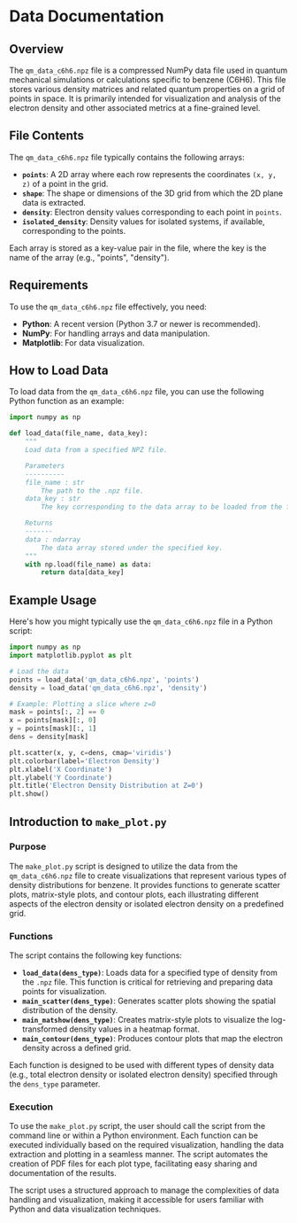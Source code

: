 
# Data Documentation

## Overview

The `qm_data_c6h6.npz` file is a compressed NumPy data file used in quantum mechanical simulations or calculations specific to benzene (C6H6). This file stores various density matrices and related quantum properties on a grid of points in space. It is primarily intended for visualization and analysis of the electron density and other associated metrics at a fine-grained level.

## File Contents

The `qm_data_c6h6.npz` file typically contains the following arrays:

- **`points`**: A 2D array where each row represents the coordinates `(x, y, z)` of a point in the grid.
- **`shape`**: The shape or dimensions of the 3D grid from which the 2D plane data is extracted.
- **`density`**: Electron density values corresponding to each point in `points`.
- **`isolated_density`**: Density values for isolated systems, if available, corresponding to the points.

Each array is stored as a key-value pair in the file, where the key is the name of the array (e.g., "points", "density").

## Requirements

To use the `qm_data_c6h6.npz` file effectively, you need:

- **Python**: A recent version (Python 3.7 or newer is recommended).
- **NumPy**: For handling arrays and data manipulation.
- **Matplotlib**: For data visualization.

## How to Load Data

To load data from the `qm_data_c6h6.npz` file, you can use the following Python function as an example:

```python
import numpy as np

def load_data(file_name, data_key):
    """
    Load data from a specified NPZ file.

    Parameters
    ----------
    file_name : str
        The path to the .npz file.
    data_key : str
        The key corresponding to the data array to be loaded from the file.

    Returns
    -------
    data : ndarray
        The data array stored under the specified key.
    """
    with np.load(file_name) as data:
        return data[data_key]
```

## Example Usage

Here's how you might typically use the `qm_data_c6h6.npz` file in a Python script:

```python
import numpy as np
import matplotlib.pyplot as plt

# Load the data
points = load_data('qm_data_c6h6.npz', 'points')
density = load_data('qm_data_c6h6.npz', 'density')

# Example: Plotting a slice where z=0
mask = points[:, 2] == 0
x = points[mask][:, 0]
y = points[mask][:, 1]
dens = density[mask]

plt.scatter(x, y, c=dens, cmap='viridis')
plt.colorbar(label='Electron Density')
plt.xlabel('X Coordinate')
plt.ylabel('Y Coordinate')
plt.title('Electron Density Distribution at Z=0')
plt.show()
```

## Introduction to `make_plot.py`

### Purpose

The `make_plot.py` script is designed to utilize the data from the `qm_data_c6h6.npz` file to create visualizations that represent various types of density distributions for benzene.
It provides functions to generate scatter plots, matrix-style plots, and contour plots, each illustrating different aspects of the electron density or isolated electron density on a predefined grid.

### Functions

The script contains the following key functions:

- **`load_data(dens_type)`**: Loads data for a specified type of density from the `.npz` file. This function is critical for retrieving and preparing data points for visualization.
- **`main_scatter(dens_type)`**: Generates scatter plots showing the spatial distribution of the density.
- **`main_matshow(dens_type)`**: Creates matrix-style plots to visualize the log-transformed density values in a heatmap format.
- **`main_contour(dens_type)`**: Produces contour plots that map the electron density across a defined grid.

Each function is designed to be used with different types of density data (e.g., total electron density or isolated electron density) specified through the `dens_type` parameter.

### Execution

To use the `make_plot.py` script, the user should call the script from the command line or within a Python environment. Each function can be executed individually based on the required visualization, handling the data extraction and plotting in a seamless manner. The script automates the creation of PDF files for each plot type, facilitating easy sharing and documentation of the results.

The script uses a structured approach to manage the complexities of data handling and visualization, making it accessible for users familiar with Python and data visualization techniques.
